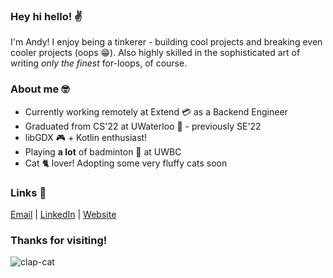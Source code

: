 ### Hey hi hello! ✌️

I'm Andy! I enjoy being a tinkerer - building cool projects and breaking even cooler projects (oops 😁). Also highly skilled in the sophisticated art of writing _only the finest_ for-loops, of course.

### About me 🤓
- Currently working remotely at Extend 💳 as a Backend Engineer
- Graduated from CS'22 at UWaterloo 🦆 - previously SE'22
- libGDX 🎮 + Kotlin enthusiast!
- Playing **a lot** of badminton 🏸 at UWBC
- Cat 🐈 lover! Adopting some very fluffy cats soon

### Links 🔗
[Email](mailto:a93wang@uwaterloo.ca) | [LinkedIn](https://www.linkedin.com/in/anandyandawang/) | [Website](https://www.anandyandawang.com/)

### Thanks for visiting!
![clap-cat](https://user-images.githubusercontent.com/35669312/174689230-d9e2095b-e18c-4751-a539-f791c3a79ea2.gif)
